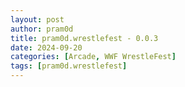 ```yaml
---
layout: post
author: pram0d
title: pram0d.wrestlefest - 0.0.3
date: 2024-09-20
categories: [Arcade, WWF WrestleFest]
tags: [pram0d.wrestlefest]
---
```


